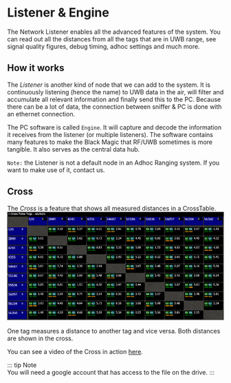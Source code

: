 # Listener & Engine <Badge text="Advanced" type="warning"/>
The Network Listener enables all the advanced features of the system.
You can read out all the distances from all the tags that are in UWB range, see signal quality figures, debug timing, adhoc settings and much more.

## How it works
The *Listener* is another kind of node that we can add to the system. It is continuously listening (hence the name) to UWB data in the air, will filter and accumulate all relevant information and finally send this to the PC.
Because there can be a lot of data, the connection between sniffer & PC is done with an ethernet connection.

The PC software is called `Engine`. It will capture and decode the information it receives from the listener (or multiple listeners). The software contains many features to make the Black Magic that RF/UWB sometimes is more tangible. It also serves as the central data hub.

`Note:` the Listener is not a default node in an Adhoc Ranging system. If you want to make use of it, contact us.

## Cross
The *Cross* is a feature that shows all measured distances in a CrossTable.
![sniffer cross](./img/sniffer/sniffer_cross_10.png "Cross table")

One tag measures a distance to another tag and vice versa. Both distances are shown in the cross.

You can see a video of the Cross in action [here](https://drive.google.com/open?id=1D0itG6m7sKs-gR6QPtMNuwNh1J57_Hg0).

::: tip Note    
You will need a google account that has access to the file on the drive.
:::